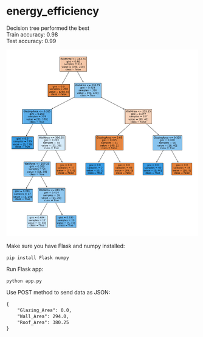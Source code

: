 # energy_efficiency

Decision tree performed the best <br>
Train accuracy: 0.98 <br>
Test accuracy: 0.99 <br>

![Decision Tree](notebook/tree.png)

Make sure you have Flask and numpy installed:

```
pip install Flask numpy
```

Run Flask app:

```
python app.py
```

Use POST method to send data as JSON:

```
{
	"Glazing_Area": 0.0,
	"Wall_Area": 294.0,
	"Roof_Area": 380.25
}
```
